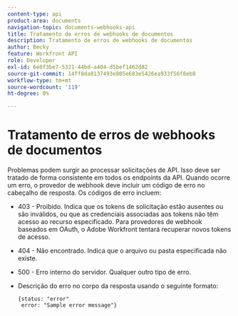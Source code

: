 ```yaml
---
content-type: api
product-area: documents
navigation-topic: documents-webhooks-api
title: Tratamento de erros de webhooks de documentos
description: Tratamento de erros de webhooks de documentos
author: Becky
feature: Workfront API
role: Developer
exl-id: 6e0f3be7-5321-44bd-a404-d5bef1462d82
source-git-commit: 14ff8da8137493e805e683e5426ea933f56f8eb8
workflow-type: tm+mt
source-wordcount: '119'
ht-degree: 0%

---
```


# Tratamento de erros de webhooks de documentos

Problemas podem surgir ao processar solicitações de API. Isso deve ser tratado de forma consistente em todos os endpoints da API. Quando ocorre um erro, o provedor de webhook deve incluir um código de erro no cabeçalho de resposta. Os códigos de erro incluem:

* 403 - Proibido. Indica que os tokens de solicitação estão ausentes ou são inválidos, ou que as credenciais associadas aos tokens não têm acesso ao recurso especificado. Para provedores de webhook baseados em OAuth, o Adobe Workfront tentará recuperar novos tokens de acesso.

* 404 - Não encontrado. Indica que o arquivo ou pasta especificada não existe.

* 500 - Erro interno do servidor. Qualquer outro tipo de erro.

* Descrição do erro no corpo da resposta usando o seguinte formato:

  ```
  {status: "error"
   error: "Sample error message"}
  ```
